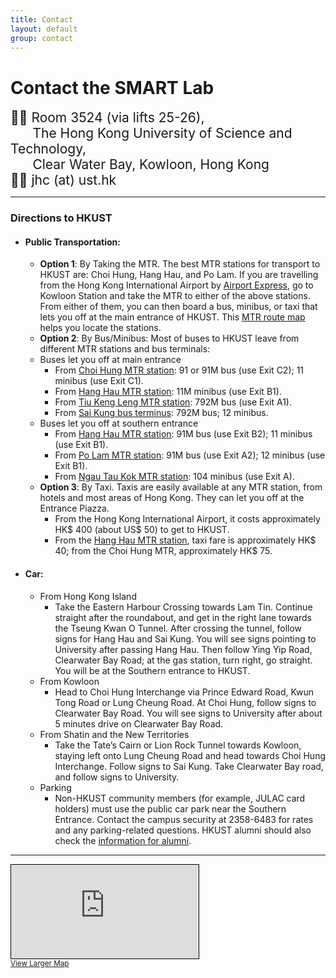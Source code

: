 ```yaml
---
title: Contact
layout: default
group: contact
---
```


# Contact the SMART Lab
<div style="font-size: 1.5em;">
<i class="fa-solid fa-location-crosshairs"></i>  &#20;&#20; Room 3524 (via lifts 25-26), <br>
&nbsp;&nbsp;&nbsp;&nbsp;&nbsp; The Hong Kong University of Science and Technology, <br> 
&nbsp;&nbsp;&nbsp;&nbsp;&nbsp; Clear Water Bay, Kowloon, Hong Kong <br>
<i class="fa-solid fa-envelope"></i>  &#20;&#20; jhc (at) ust.hk <br>
</div>

<hr>

### Directions to HKUST
* #### Public Transportation:
  * **Option 1**: By Taking the MTR. The best MTR stations for transport to HKUST are: Choi Hung, Hang Hau, and Po Lam. If you are travelling from the Hong Kong International Airport by [Airport Express](http://www.hongkongairport.com/eng/transport/to-from-airport/airport-express.html), go to Kowloon Station and take the MTR to either of the above stations. From either of them, you can then board a bus, minibus, or taxi that lets you off at the main entrance of HKUST. This [MTR route map](http://25a.ust.hk/eng/location_map.pdf) helps you locate the stations.
  * **Option 2**: By Bus/Minibus: Most of buses to HKUST leave from different MTR stations and bus terminals:
  - Buses let you off at main entrance
    - From [Choi Hung MTR station](http://www.mtr.com.hk/archive/en/services/maps/chh.pdf): 91 or 91M bus (use Exit C2); 11 minibus (use Exit C1).
    - From [Hang Hau MTR station](http://www.mtr.com.hk/archive/ch/services/maps/hah.pdf): 11M minibus (use Exit B1).
    - From [Tiu Keng Leng MTR station](http://www.mtr.com.hk/archive/en/services/maps/tik.pdf): 792M bus (use Exit A1).
    - From [Sai Kung bus terminus](http://www.kmb.hk/chi/map.php?file=SA01-T-1000-0): 792M bus; 12 minibus.
  - Buses let you off at southern entrance
    - From [Hang Hau MTR station](http://www.mtr.com.hk/archive/ch/services/maps/hah.pdf): 91M bus (use Exit B2); 11 minibus (use Exit B1).
    - From [Po Lam MTR station](http://www.mtr.com.hk/archive/en/services/maps/poa.pdf): 91M bus (use Exit A2); 12 minibus (use Exit B1).
    - From [Ngau Tau Kok MTR station](http://www.mtr.com.hk/archive/en/services/maps/ntk.pdf): 104 minibus (use Exit A).
  * **Option 3**: By Taxi. Taxis are easily available at any MTR station, from hotels and most areas of Hong Kong. They can let you off at the Entrance Piazza.
    - From the Hong Kong International Airport, it costs approximately HK$ 400 (about US$ 50) to get to HKUST.
    - From the [Hang Hau MTR station](http://www.mtr.com.hk/archive/ch/services/maps/hah.pdf), taxi fare is approximately HK$ 40; from the Choi Hung MTR, approximately HK$ 75.
* #### Car:
  - From Hong Kong Island
    - Take the Eastern Harbour Crossing towards Lam Tin. Continue straight after the roundabout, and get in the right lane towards the Tseung Kwan O Tunnel. After crossing the tunnel, follow signs for Hang Hau and Sai Kung. You will see signs pointing to University after passing Hang Hau. Then follow Ying Yip Road, Clearwater Bay Road; at the gas station, turn right, go straight. You will be at the Southern entrance to HKUST.
  - From Kowloon
    - Head to Choi Hung Interchange via Prince Edward Road, Kwun Tong Road or Lung Cheung Road. At Choi Hung, follow signs to Clearwater Bay Road. You will see signs to University after about 5 minutes drive on Clearwater Bay Road.
  - From Shatin and the New Territories
    - Take the Tate’s Cairn or Lion Rock Tunnel towards Kowloon, staying left onto Lung Cheung Road and head towards Choi Hung Interchange. Follow signs to Sai Kung. Take Clearwater Bay road, and follow signs to University.
  - Parking
    - Non-HKUST community members (for example, JULAC card holders) must use the public car park near the Southern Entrance. Contact the campus security at 2358-6483 for rates and any parking-related questions. HKUST alumni should also check the [information for alumni](https://alum.ust.hk/services-and-benefits/on-campus).

<hr>

<div class="osm-container">
<iframe class="responsive-iframe" src="https://www.openstreetmap.org/export/embed.html?bbox=114.24485206604005%2C22.32276344452134%2C114.28502082824708%2C22.34816863199631&amp;layer=mapnik" style="border: 1px solid black"></iframe><br/><small><a href="https://www.openstreetmap.org/#map=16/22.3355/114.2649">View Larger Map</a></small>
</div>